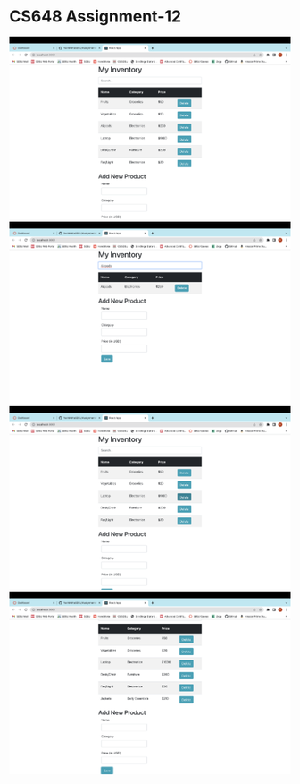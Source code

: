 # CS648 Assignment-12

<img src="screenshots/1.png" alt="">
<img src="screenshots/2.png" alt="">
<img src="screenshots/3.png" alt="">
<img src="screenshots/4.png" alt="">
